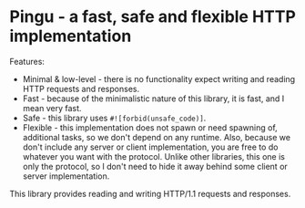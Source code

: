 # Pingu - a fast, safe and flexible HTTP implementation

Features:
- Minimal & low-level - there is no functionality expect writing and reading HTTP requests and responses.
- Fast - because of the minimalistic nature of this library, it is fast, and I mean very fast.
- Safe - this library uses `#![forbid(unsafe_code)]`.
- Flexible - this implementation does not spawn or need spawning of, additional tasks, so we don't depend on any runtime. Also, because we don't include any server or client implementation, you are free to do whatever you want with the protocol. Unlike other libraries, this one is only the protocol, so I don't need to hide it away behind some client or server implementation.

This library provides reading and writing HTTP/1.1 requests and responses.
